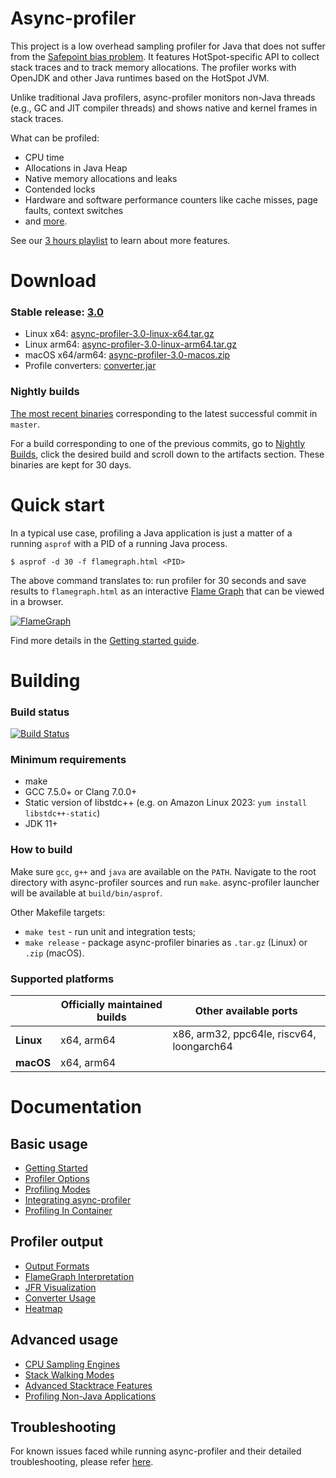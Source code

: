 # Async-profiler

This project is a low overhead sampling profiler for Java
that does not suffer from the [Safepoint bias problem](http://psy-lob-saw.blogspot.ru/2016/02/why-most-sampling-java-profilers-are.html).
It features HotSpot-specific API to collect stack traces
and to track memory allocations. The profiler works with
OpenJDK and other Java runtimes based on the HotSpot JVM.

Unlike traditional Java profilers, async-profiler monitors non-Java threads
(e.g., GC and JIT compiler threads) and shows native and kernel frames in stack traces.

What can be profiled:

- CPU time
- Allocations in Java Heap
- Native memory allocations and leaks
- Contended locks
- Hardware and software performance counters like cache misses, page faults, context switches
- and [more](docs/ProfilingModes.md).

See our [3 hours playlist](https://www.youtube.com/playlist?list=PLNCLTEx3B8h4Yo_WvKWdLvI9mj1XpTKBr)
to learn about more features.

# Download

### Stable release: [3.0](https://github.com/async-profiler/async-profiler/releases/tag/v3.0)

- Linux x64: [async-profiler-3.0-linux-x64.tar.gz](https://github.com/async-profiler/async-profiler/releases/download/v3.0/async-profiler-3.0-linux-x64.tar.gz)
- Linux arm64: [async-profiler-3.0-linux-arm64.tar.gz](https://github.com/async-profiler/async-profiler/releases/download/v3.0/async-profiler-3.0-linux-arm64.tar.gz)
- macOS x64/arm64: [async-profiler-3.0-macos.zip](https://github.com/async-profiler/async-profiler/releases/download/v3.0/async-profiler-3.0-macos.zip)
- Profile converters: [converter.jar](https://github.com/async-profiler/async-profiler/releases/download/v3.0/converter.jar)

### Nightly builds

[The most recent binaries](https://github.com/async-profiler/async-profiler/releases/tag/nightly) corresponding
to the latest successful commit in `master`.

For a build corresponding to one of the previous commits, go to
[Nightly Builds](https://github.com/async-profiler/async-profiler/actions/workflows/test-and-publish-nightly.yml),
click the desired build and scroll down to the artifacts section. These binaries are kept for 30 days.

# Quick start

In a typical use case, profiling a Java application is just a matter of a running `asprof` with a PID of a
running Java process.

```
$ asprof -d 30 -f flamegraph.html <PID>
```

The above command translates to: run profiler for 30 seconds and save results to `flamegraph.html`
as an interactive [Flame Graph](docs/FlamegraphInterpretation.md) that can be viewed in a browser.

[![FlameGraph](/.assets/images/flamegraph.png)](https://htmlpreview.github.io/?https://github.com/async-profiler/async-profiler/blob/master/.assets/html/flamegraph.html)

Find more details in the [Getting started guide](docs/GettingStarted.md).

# Building

### Build status

[![Build Status](https://github.com/async-profiler/async-profiler/actions/workflows/test-and-publish-nightly.yml/badge.svg?branch=master)](https://github.com/async-profiler/async-profiler/actions/workflows/test-and-publish-nightly.yml)

### Minimum requirements

- make
- GCC 7.5.0+ or Clang 7.0.0+
- Static version of libstdc++ (e.g. on Amazon Linux 2023: `yum install libstdc++-static`)
- JDK 11+

### How to build

Make sure `gcc`, `g++` and `java` are available on the `PATH`.
Navigate to the root directory with async-profiler sources and run `make`.
async-profiler launcher will be available at `build/bin/asprof`.

Other Makefile targets:

- `make test` - run unit and integration tests;
- `make release` - package async-profiler binaries as `.tar.gz` (Linux) or `.zip` (macOS).

### Supported platforms

|           | Officially maintained builds | Other available ports                     |
| --------- | ---------------------------- | ----------------------------------------- |
| **Linux** | x64, arm64                   | x86, arm32, ppc64le, riscv64, loongarch64 |
| **macOS** | x64, arm64                   |                                           |

# Documentation

## Basic usage

- [Getting Started](docs/GettingStarted.md)
- [Profiler Options](docs/ProfilerOptions.md)
- [Profiling Modes](docs/ProfilingModes.md)
- [Integrating async-profiler](docs/IntegratingAsyncProfiler.md)
- [Profiling In Container](docs/ProfilingInContainer.md)

## Profiler output

- [Output Formats](docs/OutputFormats.md)
- [FlameGraph Interpretation](docs/FlamegraphInterpretation.md)
- [JFR Visualization](docs/JfrVisualization.md)
- [Converter Usage](docs/ConverterUsage.md)
- [Heatmap](docs/Heatmap.md)

## Advanced usage

- [CPU Sampling Engines](docs/CpuSamplingEngines.md)
- [Stack Walking Modes](docs/StackWalkingModes.md)
- [Advanced Stacktrace Features](docs/AdvancedStacktraceFeatures.md)
- [Profiling Non-Java Applications](docs/ProfilingNonJavaApplications.md)

## Troubleshooting

For known issues faced while running async-profiler and their detailed troubleshooting,
please refer [here](docs/Troubleshooting.md).
